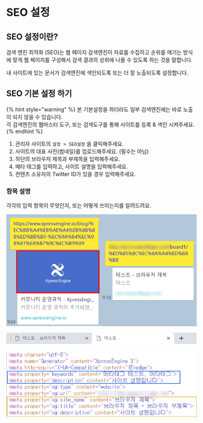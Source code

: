 # SEO 설정

## SEO 설정이란?

검색 엔진 최적화 \(SEO\)는 웹 페이지 검색엔진이 자료를 수집하고 순위를 매기는 방식에 맞게 웹 페이지를 구성해서 검색 결과의 상위에 나올 수 있도록 하는 것을 말합니다.  
  
내 사이트에 있는 문서가 검색엔진에 색인되도록 또는 더 잘 노출되도록 설정합니다.

## SEO 기본 설정 하기

{% hint style="warning" %}
본 기본설정을 하더라도 일부 검색엔진에는 바로 노출이 되지 않을 수 있습니다.  
각 검색엔진의 웹마스터 도구, 또는 검색도구를 통해 사이트를 등록 & 색인 시켜주세요.
{% endhint %}

1. 관리자 사이트의 `설정 > SEO설정` 을 클릭해주세요.
2. 사이트의 대표 사진\(썸네일\)를 업로드해주세요. \(필수는 아님\)
3. 하단의 브라우저 제목과 부제목을 입력해주세요.
4. 메타 태그를 입력하고, 사이트 설명을 입력해주세요.
5. 컨텐츠 소유자의 Twitter ID가 있을 경우 입력해주세요.

### 항목 설명

각각의 입력 항목이 무엇인지, 또는 어떻게 쓰이는지를 알려드려요.

![\(&#xC67C;&#xCABD;\) &#xC0AC;&#xC774;&#xD2B8; &#xB300;&#xD45C; &#xC774;&#xBBF8;&#xC9C0;&#xAC00; &#xC788;&#xC744;&#xB54C;&#xC758; &#xC608;&#xC2DC;, \(&#xC624;&#xB978;&#xCABD;\) &#xC0AC;&#xC774;&#xD2B8; &#xB300;&#xD45C; &#xC774;&#xBBF8;&#xC9C0;&#xAC00; &#xC5C6;&#xC744;&#xB54C;&#xC758; &#xC608;&#xC2DC;](../../../../.gitbook/assets/red_line.png)

![\(&#xC67C;&#xCABD;\) &#xBE0C;&#xB77C;&#xC6B0;&#xC800; &#xC81C;&#xBAA9;&#xC774; &#xC788;&#xC744;&#xB54C;&#xC758; &#xC608;&#xC2DC;, \(&#xC624;&#xB978;&#xCABD;\) &#xBE0C;&#xB77C;&#xC6B0;&#xC800; &#xC81C;&#xBAA9;&#xC774; &#xC5C6;&#xC744;&#xB54C;&#xC758; &#xC608;&#xC2DC;](../../../../.gitbook/assets/browser_title.PNG)

![&#xD30C;&#xB780;&#xC0C9;: &#xBA54;&#xD0C0;&#xD0DC;&#xADF8;&#xB97C; &#xC785;&#xB825;&#xD588;&#xC744;&#xB54C; &#xB098;&#xC624;&#xB294; &#xC608;&#xC2DC; &#xB178;&#xB780;&#xC0C9; : &#xBE0C;&#xB77C;&#xC6B0;&#xC800; &#xC81C;&#xBAA9; &amp; &#xBD80;&#xC81C;&#xBAA9; &amp; &#xC0AC;&#xC774;&#xD2B8; &#xC124;&#xBA85; &#xC608;&#xC2DC;](../../../../.gitbook/assets/tag_image.png)

